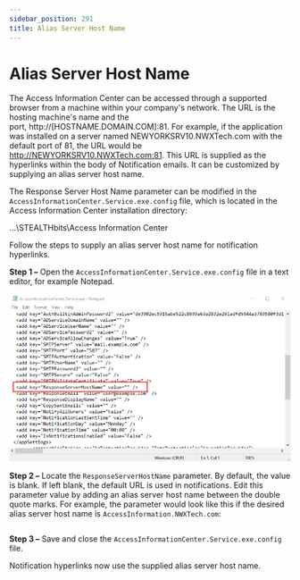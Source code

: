 ```yaml
---
sidebar_position: 291
title: Alias Server Host Name
---
```


# Alias Server Host Name

The Access Information Center can be accessed through a supported browser from a machine within your company's network. The URL is the hosting machine's name and the port, http://[HOSTNAME.DOMAIN.COM]:81. For example, if the application was installed on a server named NEWYORKSRV10.NWXTech.com with the default port of 81, the URL would be http://NEWYORKSRV10.NWXTech.com:81. This URL is supplied as the hyperlinks within the body of Notification emails. It can be customized by supplying an alias server host name.

The Response Server Host Name parameter can be modified in the `AccessInformationCenter.Service.exe.config` file, which is located in the Access Information Center installation directory:

…\STEALTHbits\Access Information Center

Follow the steps to supply an alias server host name for notification hyperlinks.

**Step 1 –** Open the `AccessInformationCenter.Service.exe.config` file in a text editor, for example Notepad.

![Response Server Host Name parameter in config file](../../../../../../../static/Content/Resources/Images/Access/InformationCenter/Admin/AdditionalConfig/ConfigFileResponseServerName.png "Response Server Host Name parameter in config file")

**Step 2 –** Locate the `ResponseServerHostName` parameter. By default, the value is blank. If left blank, the default URL is used in notifications. Edit this parameter value by adding an alias server host name between the double quote marks. For example, the parameter would look like this if the desired alias server host name is `AccessInformation.NWXTech.com`:

```

```
**Step 3 –** Save and close the `AccessInformationCenter.Service.exe.config` file.

Notification hyperlinks now use the supplied alias server host name.